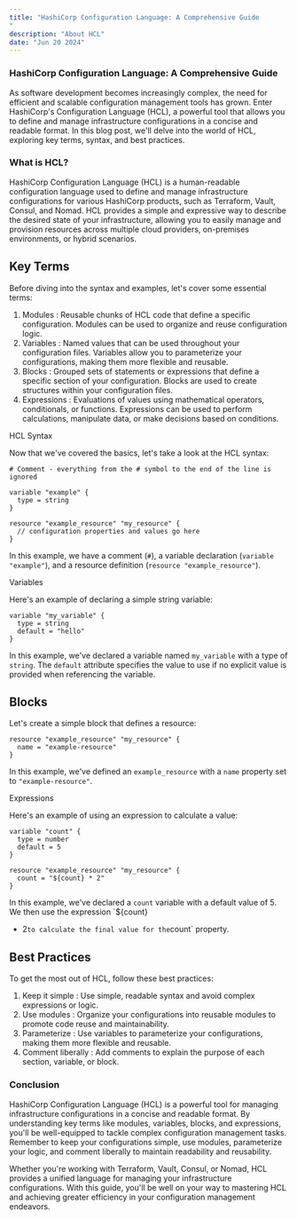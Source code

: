 ```yaml
---
title: "HashiCorp Configuration Language: A Comprehensive Guide 
"
description: "About HCL"
date: "Jun 20 2024"
---
```


### HashiCorp Configuration Language: A Comprehensive Guide

As software development becomes increasingly complex, the need for efficient and scalable configuration management
tools has grown. Enter HashiCorp's Configuration Language (HCL), a powerful tool that allows you to define and
manage infrastructure configurations in a concise and readable format. In this blog post, we'll delve into the
world of HCL, exploring key terms, syntax, and best practices.

### What is HCL? 

HashiCorp Configuration Language (HCL) is a human-readable configuration language used to define and manage
infrastructure configurations for various HashiCorp products, such as Terraform, Vault, Consul, and Nomad. HCL
provides a simple and expressive way to describe the desired state of your infrastructure, allowing you to easily
manage and provision resources across multiple cloud providers, on-premises environments, or hybrid scenarios.

## Key Terms 

Before diving into the syntax and examples, let's cover some essential terms:

1.  Modules : Reusable chunks of HCL code that define a specific configuration. Modules can be used to organize
and reuse configuration logic.
2.  Variables : Named values that can be used throughout your configuration files. Variables allow you to
parameterize your configurations, making them more flexible and reusable.
3.  Blocks : Grouped sets of statements or expressions that define a specific section of your configuration.
Blocks are used to create structures within your configuration files.
4.  Expressions : Evaluations of values using mathematical operators, conditionals, or functions. Expressions
can be used to perform calculations, manipulate data, or make decisions based on conditions.

 HCL Syntax 

Now that we've covered the basics, let's take a look at the HCL syntax:

```hcl
# Comment - everything from the # symbol to the end of the line is ignored

variable "example" {
  type = string
}

resource "example_resource" "my_resource" {
  // configuration properties and values go here
}
```

In this example, we have a comment (`#`), a variable declaration (`variable "example"`), and a resource definition
(`resource "example_resource"`).

 Variables 

Here's an example of declaring a simple string variable:

```hcl
variable "my_variable" {
  type = string
  default = "hello"
}
```

In this example, we've declared a variable named `my_variable` with a type of `string`. The `default` attribute
specifies the value to use if no explicit value is provided when referencing the variable.

## Blocks 

Let's create a simple block that defines a resource:

```hcl
resource "example_resource" "my_resource" {
  name = "example-resource"
}
```

In this example, we've defined an `example_resource` with a `name` property set to `"example-resource"`.

 Expressions 

Here's an example of using an expression to calculate a value:

```hcl
variable "count" {
  type = number
  default = 5
}

resource "example_resource" "my_resource" {
  count = "${count} * 2"
}
```

In this example, we've declared a `count` variable with a default value of 5. We then use the expression `${count}
* 2` to calculate the final value for the `count` property.

## Best Practices 

To get the most out of HCL, follow these best practices:

1.  Keep it simple : Use simple, readable syntax and avoid complex expressions or logic.
2.  Use modules : Organize your configurations into reusable modules to promote code reuse and maintainability.
3.  Parameterize : Use variables to parameterize your configurations, making them more flexible and reusable.
4.  Comment liberally : Add comments to explain the purpose of each section, variable, or block.

### Conclusion 

HashiCorp Configuration Language (HCL) is a powerful tool for managing infrastructure configurations in a concise
and readable format. By understanding key terms like modules, variables, blocks, and expressions, you'll be
well-equipped to tackle complex configuration management tasks. Remember to keep your configurations simple, use
modules, parameterize your logic, and comment liberally to maintain readability and reusability.

Whether you're working with Terraform, Vault, Consul, or Nomad, HCL provides a unified language for managing your
infrastructure configurations. With this guide, you'll be well on your way to mastering HCL and achieving greater
efficiency in your configuration management endeavors.



















